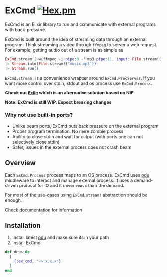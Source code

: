 # ExCmd [![Hex.pm](https://img.shields.io/hexpm/v/ex_cmd.svg)](https://hex.pm/packages/ex_cmd)

ExCmd is an Elixir library to run and communicate with external programs with back-pressure.

ExCmd is built around the idea of streaming data through an external program. Think streaming a video through `ffmpeg` to server a web request. For example, getting audio out of a stream is as simple as
``` elixir
ExCmd.stream!(~w(ffmpeg -i pipe:0 -f mp3 pipe:1), input: File.stream!("music_video.mkv", [], 65336))
|> Stream.into(File.stream!("music.mp3"))
|> Stream.run()
```

`ExCmd.stream!` is a convenience wrapper around `ExCmd.ProcServer`. If you want more control over stdin, stdout and os process use `ExCmd.Process`.

**Check out [Exile](https://github.com/akash-akya/exile) which is an alternative solution based on NIF**

**Note: ExCmd is still WIP. Expect breaking changes**

### Why not use built-in ports?
* Unlike beam ports, ExCmd puts back pressure on the external program
* Proper program termination. No more zombie process
* Ability to close stdin and wait for output (with ports one can not selectively close stdin)
* Safer, issues in the external process does not crash beam

## Overview
Each `ExCmd.Process` process maps to an OS process. ExCmd uses [odu](https://github.com/akash-akya/odu) middleware to interact and manage external process. It uses a demand-driven protocol for IO and it never reads than the demand.

For most of the use-cases using `ExCmd.stream!` abstraction should be enough.

Check [documentation](https://hexdocs.pm/ex_cmd/readme.html) for information

## Installation

1. Install latest [odu](https://github.com/akash-akya/odu) and make sure its in your path
2. Install ExCmd
```elixir
def deps do
  [
    {:ex_cmd, "~> x.x.x"}
  ]
end
```
